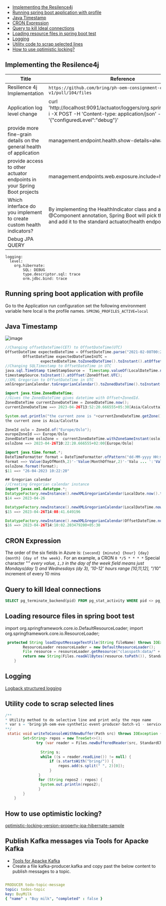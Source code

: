 - [Implementing the Resilence4j](#implementing-the-resilence4j)
- [Running spring boot application with profile](#running-spring-boot-application-with-profile)
- [Java Timestamp](#java-timestamp)
- [CRON Expression](#cron-expression)
- [Query to kill Ideal connections](#query-to-kill-ideal-connections)
- [Loading resource files in spring boot test](#loading-resource-files-in-spring-boot-test)
- [Logging](#logging)
- [Utility code to scrap selected lines](#utility-code-to-scrap-selected-lines)
- [How to use optimistic locking?](#how-to-use-optimistic-locking)



## Implementing the Resilence4j 

|Title| Reference|
|---|---|
|Resilience 4j Implementation|`https://github.com/bring/ph-oem-consignment-consumer-v1/pull/104/files`|
|Application log level change|curl 'http://localhost:9091/actuator/loggers/org.springframework' -i -X POST -H 'Content-type: application/json' -d '{"configuredLevel":"debug"}'|
| provide more fine-grain details on the general health of application|management.endpoint.health.show-details=always|
|provide access to other actuator endpoints in your Spring Boot projects|management.endpoints.web.exposure.include=health,metrics,* |
|Which interface do you implement to create custom health indicators?|By implementing the HealthIndicator class and adding the @Component annotation, Spring Boot will pick this up a runtime and add it to the standard actuator/health endpoint.|
|Debug JPA QUERY|  
```
logging:
  level:
    org.hibernate:
        SQL: DEBUG
        type.descriptor.sql: trace
        orm.jdbc.bind: trace
```       
## Running spring boot application with profile 
Go to the Application run configuration set the following environment variable here local is the profile names.
`SPRING_PROFILES_ACTIVE=local`

## Java Timestamp

![image](https://user-images.githubusercontent.com/75798528/233641077-f259628a-f9fe-41cf-b314-17d20c588c41.png)

```java
//Changing offsetDateTime(CET) to OffsetDateTime(UTC) 
OffsetDateTime expectedDateTime = OffsetDateTime.parse("2021-02-08T00:25:18+01:00");
        OffsetDateTime expectedDateTimeInUTC =
                expectedDateTime.toZonedDateTime().toInstant().atOffset(ZoneOffset.UTC);
//Changing SQLTimestamp to OffsetDateTime in UTC
java.sql.TimeStamp timeStampSource =  Timestamp.valueOf(LocalDateTime.now());
timestampSource.toInstant().atOffset(ZoneOffset.UTC);
//XML Gregorian to OffsetDateTime in UTC
xmlGregorianCalendar.toGregorianCalendar().toZonedDateTime().toInstant().atOffset(ZoneOffset.UTC)

import java.time.ZonedDateTime;
//Gives the ZonedDateTime gives datetime with Offset+ZonedId.
ZonedDateTime currentZoneDateTime = ZonedDateTime.now();
currentZoneDateTime ==> 2023-04-26T13:52:20.666555+05:30[Asia/Calcutta]

System.out.println("the current zone is "+currentZoneDateTime.getZone());
the current zone is Asia/Calcutta

ZoneId oslo = ZoneId.of("Europe/Oslo");
europeZoneId ==> Europe/Oslo
ZonedDateTime osloZone =  currentZoneDateTime.withZoneSameInstant(oslo);
osloZone ==> 2023-04-26T10:22:20.666555+02:00[Europe/Oslo]

import java.time.format.*;
DateTimeFormatter format = DateTimeFormatter.ofPattern("dd-MM-yyyy HH:mm:ss");
format ==> Value(DayOfMonth,2)'-'Value(MonthOfYear,2)'-'Valu ... ':'Value(SecondOfMinute,2)
osloZone.format(format);
$11 ==> "26-04-2023 10:22:20"

## Gregorian calendar
//Creating Gregorian calendar instance  
import javax.xml.datatype.*;
DatatypeFactory.newInstance().newXMLGregorianCalendar(LocalDate.now().toString());
$14 ==> 2023-04-26

DatatypeFactory.newInstance().newXMLGregorianCalendar(LocalDateTime.now().toString());
$15 ==> 2023-04-26T14:08:41.649196

DatatypeFactory.newInstance().newXMLGregorianCalendar(OffsetDateTime.now().toString());
$16 ==> 2023-04-26T14:10:02.203479200+05:30


```
## CRON Expression

The order of the six fields in Azure is: `{second} {minute} {hour} {day} {month} {day of the week}.`
For an example, a CRON `0 */5 * * * *`
Special character "*" every value, `1,3` in the day of the week field means just Mondays(day 1) and Wednesdays (dy 3), '10-12' hours range [10,11,12], "*/10" increment of every 10 mins   

## Query to kill Ideal connections
```sql
SELECT pg_terminate_backend(pid) FROM pg_stat_activity WHERE pid <> pg_backend_pid() AND state in ('idle');
```
## Loading resource files in spring boot test
import org.springframework.core.io.DefaultResourceLoader;
import org.springframework.core.io.ResourceLoader;
```java
 protected String loadInputMessageTextFile(String fileName) throws IOException {
        ResourceLoader resourceLoader = new DefaultResourceLoader();
        File resource = resourceLoader.getResource("classpath:data/" + fileName).getFile();
        return new String(Files.readAllBytes(resource.toPath()), StandardCharsets.UTF_8);
    }
```
## Logging 
[Logback structured logging](https://www.innoq.com/en/blog/2019/05/structured-logging/)

## Utility code to scrap selected lines

```java
/**
* Utility method to do selective line and print only the repo name 
* var s = "bring/ph-oem-eve-synthetic-event-producer-batch-v1 · service/build.gradle"; 
**/
 static void writeToConsoleWithNewBuffer(Path src) throws IOException {
        Set<String> repos = new TreeSet<>();
              try (var reader = Files.newBufferedReader(src, StandardCharsets.UTF_8)) {
                
                String s;
                while ((s = reader.readLine()) != null) {
                    if (s.startsWith("bring/")) {
                        repos.add(s.split(" ", 2)[0]);
                    }
               }
               for (String repos2 : repos) {
                System.out.println(repos2);
               }
        }
    }
```
## How to use optimistic locking?

[optimistic-locking-version-property-jpa-hibernate-sample](https://github.com/V-Rajasekar/bax-interview-assignment-master)

## Publish Kafka messages via Tools for Apacke Kafka
- [Tools for Apacke Kafka ](https://marketplace.visualstudio.com/items?itemName=jeppeandersen.vscode-kafka)
- Create a file kafka-producer.kafka and copy past the below content to publish messages to a topic.
```yml

PRODUCER todo-topic-message
topic: todos-topic
key: BuyMilk
{ "name" : "Buy milk", "completed" : false }
```
